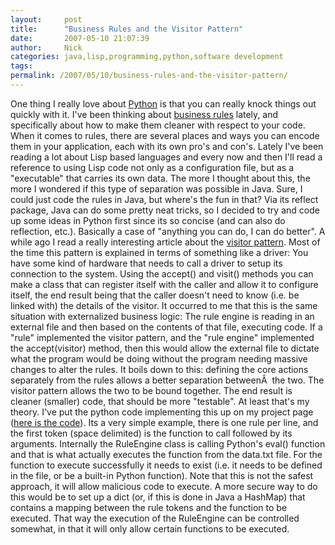 ```yaml
---
layout:     post
title:      "Business Rules and the Visitor Pattern"
date:       2007-05-10 21:07:39
author:     Nick
categories: java,lisp,programming,python,software development
tags:  
permalink: /2007/05/10/business-rules-and-the-visitor-pattern/
---
```

One thing I really love about [Python](http://python.org) is that you can really knock things out quickly with it. I've been thinking about [business rules](http://en.wikipedia.org/wiki/Business_rules) lately, and specifically about how to make them cleaner with respect to your code. When it comes to rules, there are several places and ways you can encode them in your application, each with its own pro's and con's. Lately I've been reading a lot about Lisp based languages and every now and then I'll read a reference to using Lisp code not only as a configuration file, but as a "executable" that carries its own data. The more I thought about this, the more I wondered if this type of separation was possible in Java. Sure, I could just code the rules in Java, but where's the fun in that? Via its reflect package, Java can do some pretty neat tricks, so I decided to try and code up some ideas in Python first since its so concise (and can also do reflection, etc.). Basically a case of "anything you can do, I can do better". A while ago I read a really interesting article about the [visitor pattern](http://en.wikipedia.org/wiki/Visitor_pattern). Most of the time this pattern is explained in terms of something like a driver: You have some kind of hardware that needs to call a driver to setup its connection to the system. Using the accept() and visit() methods you can make a class that can register itself with the caller and allow it to configure itself, the end result being that the caller doesn't need to know (i.e. be linked with) the details of the visitor. It occurred to me that this is the same situation with externalized business logic: The rule engine is reading in an external file and then based on the contents of that file, executing code. If a "rule" implemented the visitor pattern, and the "rule engine" implemented the accept(visitor) method, then this would allow the external file to dictate what the program would be doing without the program needing massive changes to alter the rules. It boils down to this: defining the core actions separately from the rules allows a better separation betweenÂ  the two. The visitor pattern allows the two to be bound together. The end result is cleaner (smaller) code, that should be more "testable". At least that's my theory. I've put the python code implementing this up on my project page ([here is the code](http://ironboundsoftware.googlecode.com/svn/trunk/misc/src/visitor/)). Its a very simple example, there is one rule per line, and the first token (space delimited) is the function to call followed by its arguments. Internally the RuleEngine class is calling Python's eval() function and that is what actually executes the function from the data.txt file. For the function to execute successfully it needs to exist (i.e. it needs to be defined in the file, or be a built-in Python function). Note that this is not the safest approach, it will allow malicious code to execute. A more secure way to do this would be to set up a dict (or, if this is done in Java a HashMap) that contains a mapping between the rule tokens and the function to be executed. That way the execution of the RuleEngine can be controlled somewhat, in that it will only allow certain functions to be executed.
